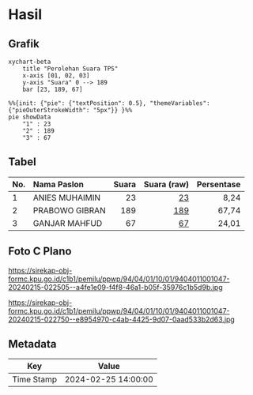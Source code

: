 # Hasil

## Grafik

```mermaid
xychart-beta
    title "Perolehan Suara TPS"
    x-axis [01, 02, 03]
    y-axis "Suara" 0 --> 189
    bar [23, 189, 67]
```

```mermaid
%%{init: {"pie": {"textPosition": 0.5}, "themeVariables": {"pieOuterStrokeWidth": "5px"}} }%%
pie showData
    "1" : 23
    "2" : 189
    "3" : 67
```

## Tabel

| No. | Nama Paslon    | Suara | Suara (raw) | Persentase |
|:--- |:-------------- | -----:| -----------:| ----------:|
| 1   | ANIES MUHAIMIN | 23    | [23][p-1]   | 8,24       |
| 2   | PRABOWO GIBRAN | 189   | [189][p-2]  | 67,74      |
| 3   | GANJAR MAHFUD  | 67    | [67][p-3]   | 24,01      |


[p-1]: https://github.com/gigit-pemilu/pemilu-2024-94-papua-tengah/blob/main/pilpres/hitung-suara/sub/94-papua-tengah/sub/04-mimika/sub/01-mimika-baru/sub/1001-koperapoka/sub/047-tps/sub/paslon-1.txt
[p-2]: https://github.com/gigit-pemilu/pemilu-2024-94-papua-tengah/blob/main/pilpres/hitung-suara/sub/94-papua-tengah/sub/04-mimika/sub/01-mimika-baru/sub/1001-koperapoka/sub/047-tps/sub/paslon-2.txt
[p-3]: https://github.com/gigit-pemilu/pemilu-2024-94-papua-tengah/blob/main/pilpres/hitung-suara/sub/94-papua-tengah/sub/04-mimika/sub/01-mimika-baru/sub/1001-koperapoka/sub/047-tps/sub/paslon-3.txt

## Foto C Plano

https://sirekap-obj-formc.kpu.go.id/c1b1/pemilu/ppwp/94/04/01/10/01/9404011001047-20240215-022505--a4fe1e09-f4f8-46a1-b05f-35976c1b5d9b.jpg

https://sirekap-obj-formc.kpu.go.id/c1b1/pemilu/ppwp/94/04/01/10/01/9404011001047-20240215-022750--e8954970-c4ab-4425-9d07-0aad533b2d63.jpg


## Metadata

| Key        | Value               |
| ---------- | ------------------- |
| Time Stamp | 2024-02-25 14:00:00 |



